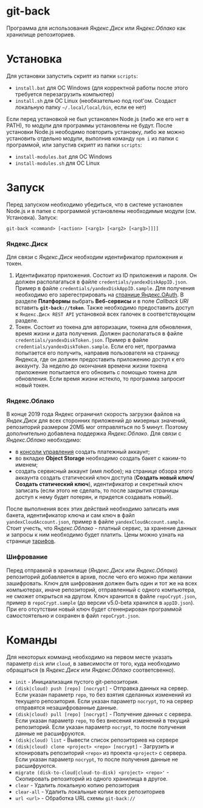 # git-back
Программа для использования *Яндекс.Диск* или *Яндекс.Облако* как хранилище репозиториев.

# Установка
Для установки запустить скрипт из папки `scripts`:
- `install.bat` для ОС Windows (для корректной работы после этого требуется перезагрузить компьютер)
- `install.sh` для ОС Linux (необязательно под root'ом. Создаст локальную папку `~/.local/local/bin`, если ее нет)

Если перед установкой не был установлен Node.js (либо же его нет в PATH), то модули для программы установлены не будут. После установки Node.js неободимо повторить установку, либо же можно установить отдельно модули, выполнив команду `npm i` из папки с программой, или запустив скрипт из папки `scripts`:
- `install-modules.bat` для ОС Windows
- `install-modules.sh` для ОС Linux

# Запуск
Перед запуском необходимо убедиться, что в системе установлен Node.js и в папке с программой установлены необходимые модули (см. Установка). Запуск:
```
git-back <command> [<action> [<arg1> [<arg2> [<arg3>]]]]
```
### Яндекс.Диск
Для связи с *Яндекс.Диск* необходим идентификатор приложения и токен. 
1. Идентификатор приложения. Состоит из ID приложения и пароля. Он должен располагаться в файле `credentials/yandexDiskAppID.json`. Пример в файле `credentials/yandexDiskAppID.sample`. Для получения необходимо его зарегестрировать на [странице Яндекс.OAuth](https://oauth.yandex.ru/). В разделе __Платформы__ выбрать __Веб-сервисы__ и в поле *Callback URI* вставить __`git-back://token`__. Также необходимо предоставить доступ к `Яндекс.Диск REST API` установкой всех галочек в соответствующем разделе.
2. Токен. Состоит из токена для авторизации, токена для обновления, время жизни и дата получения. Должен располагаться в файле `credentials/yandexDiskToken.json`. Пример в файле `credentials/yandexDiskToken.sample`. Если его нет, программа попытается его получить, направив пользователя на страницу Яндекса, где он должен предоставить приложению доступ к его аккаунту. За неделю до окончания времени жизни токена приложение попытается его обновить с помощью токена для обновления. Если время жизни истекло, то программа запросит новый токен.
### Яндекс.Облако
В конце 2019 года Яндекс ограничил скорость загрузки файлов на *Яндек.Диск* для всех сторонних приложений до мизерных значений, репозиторий размером 20МБ мог отправляться по 5 минут. Поэтому дополнительно добавлена поддержка *Яндекс.Облако*.
Для связи с *Яндекс.Облако* необходимо: 
 - в [консоли управления](https://console.cloud.yandex.ru/) создать платежный аккаунт;
 - во вкладке __Object Storage__ необходимо создать бакет с каким-то именем;
 - создать сервисный аккаунт (имя любое); на странице обзора этого аккаунта создать статический ключ доступа (__Создать новый ключ/Создать статический ключ__), идентификатор и секретный ключ записать (если этого не сделать, то после закрытия страницы доступ к нему будет потерян, и придется создавать новый).

После выполнения всех этих действий необходимо записать имя бакета, идентификатор ключа и сам ключ в файл `yandexCloudAccount.json`, пример в файле `yandexCloudAccount.sample`.
Стоит учесть, что *Яндекс.Облако* - платный сервис, за хранение данных и запросы к ним необходимо будет платить. Цены можно узнать на странице [тарифов](https://cloud.yandex.ru/prices).
### Шифрование
Перед отправкой в хранилище (*Яндекс.Диск* или *Яндекс.Облако*) репозиторий добавляется в архив, после чего его можно при желании зашифровать. Ключ для шифрования должен быть один и тот же на всех компьютерах, иначе репозиторий, отправленный с одного компьютера, не сможет открыться на другом. Ключ хранится в файле `repoCrypt.json`, пример в `repoCrypt.sample` (до версии v5.0-beta хранился в `appID.json`). При его отсутствии новый ключ будет сгененрирован программой самостоятельно и сохранен в файл `repoCrypt.json`.

# Команды
Для некоторых комманд необходимо на первом месте указать параметр `disk` или `cloud`, в зависимости от того, куда необходимо обращаться (в *Яндекс.Диск* или *Яндекс.Облако* соответсвенно).
- `init` - Инициализация пустого git-репозитория.
- `(disk|cloud) push [repo] [nocrypt]` - Отправка данных на сервер. Если указан параметр `repo`, то без взятия сделанных изменений из текущего репозитория. Если указан параметр `nocrypt`, то на сервер отправятся незашифрованные данные.
- `(disk|cloud) pull [repo] [nocrypt]` - Получение данных с сервера. Если указан параметр `repo`, то без внесения изменений в текущий репозиторий. Если указан параметр `nocrypt`, то после получения данные не расшифруются.
- `(disk|cloud) list` - Вывести список репозиториев на сервере
- `(disk|cloud) clone <project> <repo> [nocrypt]` - Загрузить и клонировать репозиторий `<repo>` из проекта `<project>` с сервера. Если указан параметр `nocrypt`, то после получения данные не расшифруются.
- `migrate (disk-to-cloud|cloud-to-disk) <project> <repo>'` - Скопировать репозиторий из одного хранилища в другое.
- `clear` - Удалить локальную копию репозитория
- `clear-all` - Удалить локальные копии всех репозиториев
- `url <url>` - Обработка URL схемы `git-back://`